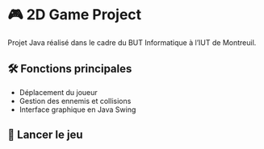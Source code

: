 # 🎮 2D Game Project

Projet Java réalisé dans le cadre du BUT Informatique à l’IUT de Montreuil.

## 🛠 Fonctions principales
- Déplacement du joueur
- Gestion des ennemis et collisions
- Interface graphique en Java Swing

## 🚀 Lancer le jeu

